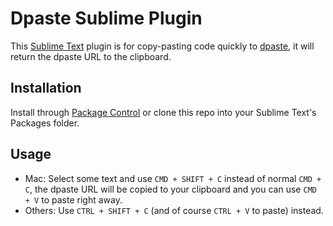 Dpaste Sublime Plugin
======================

This [Sublime Text](http://www.sublimetext.com) plugin is for copy-pasting code quickly to [dpaste](http:/dpaste.com), it will return the dpaste URL to the clipboard.

Installation
------------

Install through [Package Control](https://sublime.wbond.net/) or clone this repo into your Sublime Text's Packages folder.

Usage
-----

* Mac: Select some text and use `CMD + SHIFT + C` instead of normal `CMD + C`, the dpaste URL will be copied to your clipboard and you can use `CMD + V` to paste right away.
* Others: Use `CTRL + SHIFT + C` (and of course `CTRL + V` to paste) instead.
